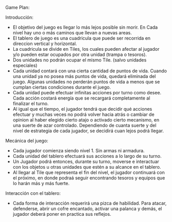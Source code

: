 Game Plan:

Introducción:

- El objetivo del juego es llegar lo más lejos posible sin morir. En Cada nivel hay uno o más caminos que llevan a nuevas areas.
- El tablero de juego es una cuadricula que puede ser recorrida en direccion vertical y horizontal.
- La cuadricula se divide en Tiles, los cuales pueden afectar al jugador y/o pueden estar ocupados por otra unidad (trampa o tesoros).
- Dos unidades no podrán ocupar el mismo Tile. (salvo unidades especiales)
- Cada unidad contará con una cierta cantidad de puntos de vida. Cuando una unidad ya no posea más puntos de vida, quedará eliminada del juego. Algunas unidades no perderán puntos de vida a menos que se cumplan ciertas condiciones durante el juego. 
- Cada unidad puede efectuar infinitas acciones por turno como desee. Cada acción costará energía que se recargará completamente al finalizar el turno.
- Al igual que el tiempo, el jugador tendrá que decidir qué acciones efectuar y muchas veces no podrá volver hacia atrás o cambiar de opinion al haber elegido cierto atajo o activado cierto mecanismo, en una suerte de azar controlado. Dependiendo de cuanta suerte y del nivel de estrategia de cada jugador, se decidirá cuan lejos podrá llegar.


Mecánica del juego:

- Cada jugador comienza siendo nivel 1. Sin armas ni armadura.
- Cada unidad del tablero efectuará sus acciones a lo largo de su turno.
- Un Jugador podrá entonces, durante su turno, moverse e interactuar con los objetos u otras unidades que estén a su alcance en el tablero.
- Al llegar al Tile que representa el fin del nivel, el jugador continuará con el próximo, en donde podraá seguir encontrando tesoros y equipos que lo harán más y más fuerte.

Interacción con el tablero:

- Cada forma de interacción requerirá una pizca de habilidad. Para atacar, defenderse, abrir un cofre encantado, activar una palanca y demás, el jugador deberá poner en practica sus reflejos.
